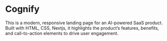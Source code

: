# Cognify
This is a modern, responsive landing page for an AI-powered SaaS product. Built with HTML, CSS, Nextjs, it highlights the product’s features, benefits, and call-to-action elements to drive user engagement.

